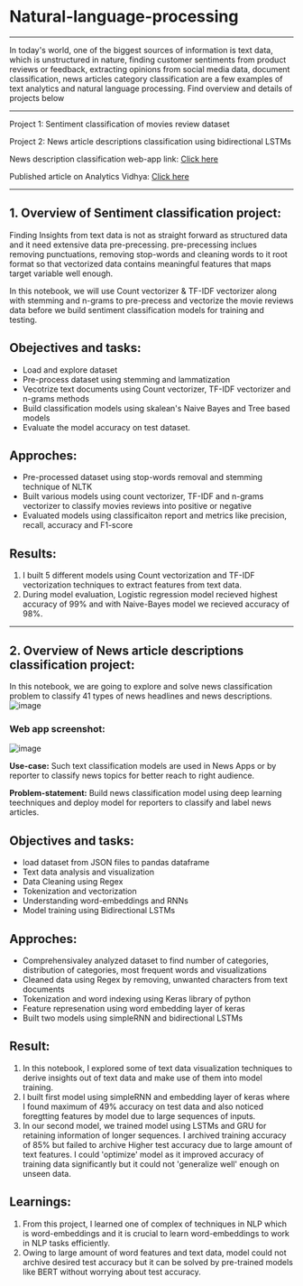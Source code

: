 # Natural-language-processing
---------

In today's world, one of the biggest sources of information is text data, which is unstructured in nature, finding customer sentiments from product reviews or feedback, extracting opinions from social media data, document classification, news articles category classification are a few examples of text analytics and natural language processing. Find overview and details of projects below

---------

Project 1: Sentiment classification of movies review dataset

Project 2: News article descriptions classification using bidirectional LSTMs

News description classification web-app link: [Click here](https://avikumart-natural-language-processing-news-clf-app-news--0st9q1.streamlitapp.com/)

Published article on Analytics Vidhya: [Click here](https://www.analyticsvidhya.com/blog/2022/09/understanding-word-embeddings-and-building-your-first-rnn-model/)

-----------------------

## 1. Overview of Sentiment classification project:
Finding Insights from text data is not as straight forward as structured data and it need extensive data pre-precessing. pre-precessing inclues removing punctuations, removing stop-words and cleaning words to it root format so that vectorized data contains meaningful features that maps target variable well enough.

In this notebook, we will use Count vectorizer & TF-IDF vectorizer along with stemming and n-grams to pre-precess and vectorize the movie reviews data before we build sentiment classification models for training and testing.

## Obejectives and tasks:
- Load and explore dataset
- Pre-process dataset using stemming and lammatization
- Vecotrize text documents using Count vectorizer, TF-IDF vectorizer and n-grams methods
- Build classification models using skalean's Naive Bayes and Tree based models
- Evaluate the model accuracy on test dataset.

## Approches:
- Pre-processed dataset using stop-words removal and stemming technique of NLTK
- Built various models using count vectorizer, TF-IDF and n-grams vectorizer to classify movies reviews into positive or negative 
- Evaluated models using classificaiton report and metrics like precision, recall, accuracy and F1-score

## Results:
1) I built 5 different models using Count vectorization and TF-IDF vectorization techniques to extract features from text data.
2) During model evaluation, Logistic regression model recieved highest accuracy of 99% and with Naive-Bayes model we recieved accuracy of 98%.
-------------------

## 2. Overview of News article descriptions classification project:
In this notebook, we are going to explore and solve news classification problem to classify 41 types of news headlines and news descriptions.
![image](https://user-images.githubusercontent.com/88608935/190999860-33bb6afd-998c-4a9d-8a7c-71985931f6a4.png)

### Web app screenshot:

![image](https://user-images.githubusercontent.com/88608935/227511231-24853809-a19d-406b-a06e-f190d6f5be33.png)



**Use-case:** Such text classification models are used in News Apps or by reporter to classify news topics for better reach to right audience.

**Problem-statement:** Build news classification model using deep learning teechniques and deploy model for reporters to classify and label news articles.

## Objectives and tasks:
- load dataset from JSON files to pandas dataframe
- Text data analysis and visualization
- Data Cleaning using Regex
- Tokenization and vectorization
- Understanding word-embeddings and RNNs
- Model training using Bidirectional LSTMs

## Approches:
- Comprehensivaley analyzed dataset to find number of categories, distribution of categories, most frequent words and visualizations
- Cleaned data using Regex by removing, unwanted characters from text documents
- Tokenization and word indexing using Keras library of python
- Feature represenation using word embedding layer of keras
- Built two models using simpleRNN and bidirectional LSTMs

## Result:
1) In this notebook, I explored some of text data visualization techniques to derive insights out of text data and make use of them into model training.
2) I built first model using simpleRNN and embedding layer of keras where I found maximum of 49% accuracy on test data and also noticed foregtting features by model due to large sequences of inputs.
3) In our second model, we trained model using LSTMs and GRU for retaining information of longer sequences. I archived training accuracy of 85% but failed to archive Higher test accuracy due to large amount of text features. I could 'optimize' model as it improved accuracy of training data significantly but it could not 'generalize well' enough on unseen data.

## Learnings:
1) From this project, I learned one of complex of techniques in NLP which is word-embeddings and it is crucial to learn word-embeddings to work in NLP tasks efficiently.
2) Owing to large amount of word features and text data, model could not archive desired test accuracy but it can be solved by pre-trained models like BERT without worrying about test accuracy.
